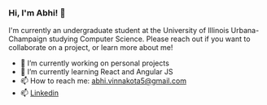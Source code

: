 ### Hi, I'm Abhi! 👋 

I'm currently an undergraduate student at the University of Illinois Urbana-Champaign studying Computer Science. Please reach out if you want to collaborate on a project, or learn more about me! 

- 🔭 I’m currently working on personal projects
- 🌱 I’m currently learning React and Angular JS
- 📫 How to reach me: abhi.vinnakota5@gmail.com 
- 📫 [Linkedin](https://www.linkedin.com/in/abhivinnakota/)

